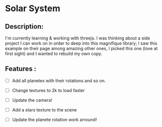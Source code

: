 # Solar System

## Description: 
I'm currently learning & working with threejs. I was thinking about a side project I can work on in order to deep into this magnifique library; I saw this example on their page among amazing other ones, I picked this one (love at first sight) and I wanted to rebuild my own copy. 


## Features :

- [ ] Add all planetes with their rotations and so on.

- [ ] Change textures to 2k to load faster
- [ ] Update the camera!
- [ ] Add a stars texture to the scene
- [ ] Update the planete rotation work arround!